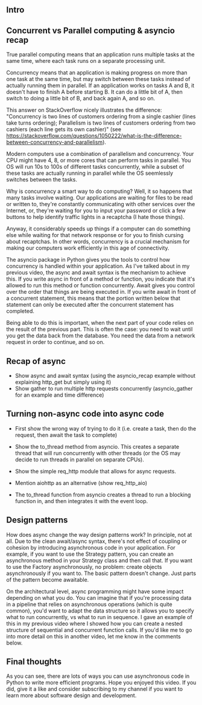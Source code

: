 ## Intro

## Concurrent vs Parallel computing & asyncio recap

True parallel computing means that an application runs multiple tasks at the same time, where each task runs on a separate processing unit.

Concurrency means that an application is making progress on more than one task at the same time, but may switch between these tasks instead of actually running them in parallel. If an application works on tasks A and B, it doesn't have to finish A before starting B. It can do a little bit of A, then switch to doing a little bit of B, and back again A, and so on.

This answer on StackOverflow nicely illustrates the difference: "Concurrency is two lines of customers ordering from a single cashier (lines take turns ordering); Parallelism is two lines of customers ordering from two cashiers (each line gets its own cashier)" (see https://stackoverflow.com/questions/1050222/what-is-the-difference-between-concurrency-and-parallelism).

Modern computers use a combination of parallelism and concurrency. Your CPU might have 4, 8, or more cores that can perform tasks in parallel. You OS will run 10s to 100s of different tasks concurrently, while a subset of these tasks are actually running in parallel while the OS seemlessly switches between the tasks.

Why is concurrency a smart way to do computing? Well, it so happens that many tasks involve waiting. Our applications are waiting for files to be read or written to, they're constantly communicating with other services over the Internet, or, they're waiting for you to input your password or click a few buttons to help identify traffic lights in a recaptcha (I hate those things).

Anyway, it considerably speeds up things if a computer can do something else while waiting for that network response or for you to finish cursing about recaptchas. In other words, concurrency is a crucial mechanism for making our computers work efficiently in this age of connectivity.

The asyncio package in Python gives you the tools to control how concurrency is handled within your application. As I've talked about in my previous video, the async and await syntax is the mechanism to achieve this. If you write async in front of a method or function, you indicate that it's allowed to run this method or function concurrently. Await gives you control over the order that things are being executed in. If you write await in front of a concurrent statement, this means that the portion written below that statement can only be executed after the concurrent statement has completed.

Being able to do this is important, when the next part of your code relies on the result of the previous part. This is often the case: you need to wait until you get the data back from the database. You need the data from a network request in order to continue, and so on.

## Recap of async

- Show async and await syntax (using the asyncio_recap example without explaining http_get but simply using it)
- Show gather to run multiple http requests concurrently (asyncio_gather for an example and time difference)

## Turning non-async code into async code

- First show the wrong way of trying to do it (i.e. create a task, then do the request, then await the task to complete)

- Show the to_thread method from asyncio. This creates a separate thread that will run concurrently with other threads (or the OS may decide to run threads in parallel on separate CPUs).

- Show the simple req_http module that allows for async requests.

- Mention aiohttp as an alternative (show req_http_aio)

- The to_thread function from asyncio creates a thread to run a blocking function in, and then integrates it with the event loop.

## Design patterns

How does async change the way design patterns work? In principle, not at all. Due to the clean await/async syntax, there's not effect of coupling or cohesion by introducing asynchronous code in your application. For example, if you want to use the Strategy pattern, you can create an asynchronous method in your Strategy class and then call that. If you want to use the Factory asynchronously, no problem: create objects asynchronously if you want to. The basic pattern doesn't change. Just parts of the pattern become awaitable.

On the architectural level, async programming might have some impact depending on what you do. You can imagine that if you're processing data in a pipeline that relies on asynchronous operations (which is quite common), you'd want to adapt the data structure so it allows you to specify what to run concurrently, vs what to run in sequence. I gave an example of this in my previous video where I showed how you can create a nested structure of sequential and concurrent function calls. If you'd like me to go into more detail on this in another video, let me know in the comments below.

## Final thoughts

As you can see, there are lots of ways you can use asynchronous code in Python to write more efficient programs. Hope you enjoyed this video. If you did, give it a like and consider subscribing to my channel if you want to learn more about software design and development.
